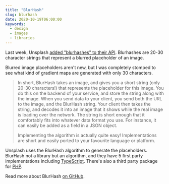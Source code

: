 ```yaml
---
title: "BlurHash"
slug: blurhash
date: 2020-10-19T06:00:00
keywords:
  - design
  - images
  - libraries
---
```


Last week, Unsplash [added "blurhashes" to their API](https://twitter.com/lukechesser/status/1316767692620267520). Blurhashes are 20-30 character strings that represent a blurred placeholder of an image.

Blurred image placeholders aren't new, but I was completely stomped to see what kind of gradient maps are generated with only 30 characters.

> In short, BlurHash takes an image, and gives you a short string (only 20-30 characters!) that represents the placeholder for this image. You do this on the backend of your service, and store the string along with the image. When you send data to your client, you send both the URL to the image, and the BlurHash string. Your client then takes the string, and decodes it into an image that it shows while the real image is loading over the network. The string is short enough that it comfortably fits into whatever data format you use. For instance, it can easily be added as a field in a JSON object.
>
> Implementing the algorithm is actually quite easy! Implementations are short and easily ported to your favourite language or platform.

Unsplash uses the BlurHash algorithm to generate the placeholders. BlurHash not a library but an algorithm, and they have 5 first party implementations including [TypeScript](https://github.com/woltapp/blurhash/tree/master/TypeScript). There's also a third party package for [PHP](https://github.com/kornrunner/php-blurhash).

Read more about BlurHash [on GitHub](https://github.com/woltapp/blurhash).
